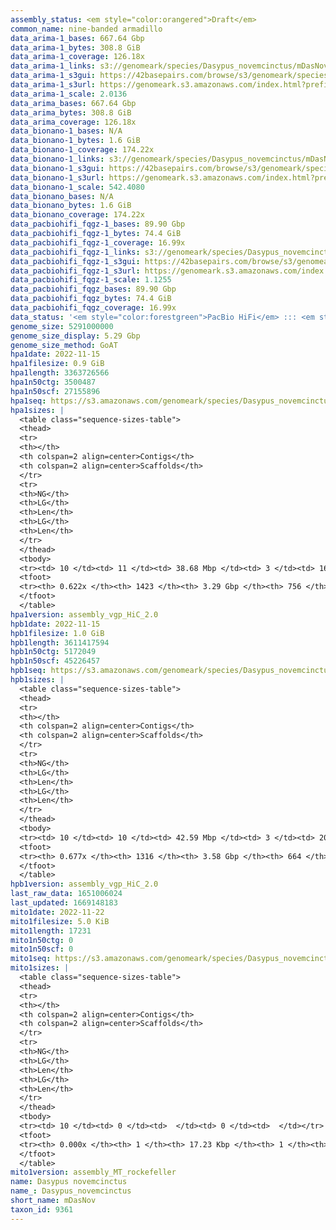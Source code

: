 ```yaml
---
assembly_status: <em style="color:orangered">Draft</em>
common_name: nine-banded armadillo
data_arima-1_bases: 667.64 Gbp
data_arima-1_bytes: 308.8 GiB
data_arima-1_coverage: 126.18x
data_arima-1_links: s3://genomeark/species/Dasypus_novemcinctus/mDasNov1/genomic_data/arima/<br>
data_arima-1_s3gui: https://42basepairs.com/browse/s3/genomeark/species/Dasypus_novemcinctus/mDasNov1/genomic_data/arima/
data_arima-1_s3url: https://genomeark.s3.amazonaws.com/index.html?prefix=species/Dasypus_novemcinctus/mDasNov1/genomic_data/arima/
data_arima-1_scale: 2.0136
data_arima_bases: 667.64 Gbp
data_arima_bytes: 308.8 GiB
data_arima_coverage: 126.18x
data_bionano-1_bases: N/A
data_bionano-1_bytes: 1.6 GiB
data_bionano-1_coverage: 174.22x
data_bionano-1_links: s3://genomeark/species/Dasypus_novemcinctus/mDasNov1/genomic_data/bionano/<br>
data_bionano-1_s3gui: https://42basepairs.com/browse/s3/genomeark/species/Dasypus_novemcinctus/mDasNov1/genomic_data/bionano/
data_bionano-1_s3url: https://genomeark.s3.amazonaws.com/index.html?prefix=species/Dasypus_novemcinctus/mDasNov1/genomic_data/bionano/
data_bionano-1_scale: 542.4080
data_bionano_bases: N/A
data_bionano_bytes: 1.6 GiB
data_bionano_coverage: 174.22x
data_pacbiohifi_fqgz-1_bases: 89.90 Gbp
data_pacbiohifi_fqgz-1_bytes: 74.4 GiB
data_pacbiohifi_fqgz-1_coverage: 16.99x
data_pacbiohifi_fqgz-1_links: s3://genomeark/species/Dasypus_novemcinctus/mDasNov1/genomic_data/pacbio_hifi/<br>
data_pacbiohifi_fqgz-1_s3gui: https://42basepairs.com/browse/s3/genomeark/species/Dasypus_novemcinctus/mDasNov1/genomic_data/pacbio_hifi/
data_pacbiohifi_fqgz-1_s3url: https://genomeark.s3.amazonaws.com/index.html?prefix=species/Dasypus_novemcinctus/mDasNov1/genomic_data/pacbio_hifi/
data_pacbiohifi_fqgz-1_scale: 1.1255
data_pacbiohifi_fqgz_bases: 89.90 Gbp
data_pacbiohifi_fqgz_bytes: 74.4 GiB
data_pacbiohifi_fqgz_coverage: 16.99x
data_status: '<em style="color:forestgreen">PacBio HiFi</em> ::: <em style="color:forestgreen">Arima</em>'
genome_size: 5291000000
genome_size_display: 5.29 Gbp
genome_size_method: GoAT
hpa1date: 2022-11-15
hpa1filesize: 0.9 GiB
hpa1length: 3363726566
hpa1n50ctg: 3500487
hpa1n50scf: 27155896
hpa1seq: https://s3.amazonaws.com/genomeark/species/Dasypus_novemcinctus/mDasNov1/assembly_vgp_HiC_2.0/mDasNov1.HiC.hap1.20221115.fasta.gz
hpa1sizes: |
  <table class="sequence-sizes-table">
  <thead>
  <tr>
  <th></th>
  <th colspan=2 align=center>Contigs</th>
  <th colspan=2 align=center>Scaffolds</th>
  </tr>
  <tr>
  <th>NG</th>
  <th>LG</th>
  <th>Len</th>
  <th>LG</th>
  <th>Len</th>
  </tr>
  </thead>
  <tbody>
  <tr><td> 10 </td><td> 11 </td><td> 38.68 Mbp </td><td> 3 </td><td> 166.39 Mbp </td></tr>  <tr><td> 20 </td><td> 29 </td><td> 22.29 Mbp </td><td> 7 </td><td> 111.37 Mbp </td></tr>  <tr><td> 30 </td><td> 59 </td><td> 14.64 Mbp </td><td> 13 </td><td> 89.69 Mbp </td></tr>  <tr><td> 40 </td><td> 106 </td><td> 8.10 Mbp </td><td> 20 </td><td> 60.02 Mbp </td></tr>  <tr style="background-color:#cccccc;"><td> 50 </td><td> 206 </td><td style="background-color:#88ff88;"> 3.50 Mbp </td><td> 33 </td><td style="background-color:#88ff88;"> 27.16 Mbp </td></tr>  <tr><td> 60 </td><td> 564 </td><td> 0.51 Mbp </td><td> 99 </td><td> 2.97 Mbp </td></tr>  <tr><td> 70 </td><td> 0 </td><td>  </td><td> 0 </td><td>  </td></tr>  <tr><td> 80 </td><td> 0 </td><td>  </td><td> 0 </td><td>  </td></tr>  <tr><td> 90 </td><td> 0 </td><td>  </td><td> 0 </td><td>  </td></tr>  <tr><td> 100 </td><td> 0 </td><td>  </td><td> 0 </td><td>  </td></tr>  </tbody>
  <tfoot>
  <tr><th> 0.622x </th><th> 1423 </th><th> 3.29 Gbp </th><th> 756 </th><th> 3.36 Gbp </th></tr>
  </tfoot>
  </table>
hpa1version: assembly_vgp_HiC_2.0
hpb1date: 2022-11-15
hpb1filesize: 1.0 GiB
hpb1length: 3611417594
hpb1n50ctg: 5172049
hpb1n50scf: 45226457
hpb1seq: https://s3.amazonaws.com/genomeark/species/Dasypus_novemcinctus/mDasNov1/assembly_vgp_HiC_2.0/mDasNov1.HiC.hap2.20221115.fasta.gz
hpb1sizes: |
  <table class="sequence-sizes-table">
  <thead>
  <tr>
  <th></th>
  <th colspan=2 align=center>Contigs</th>
  <th colspan=2 align=center>Scaffolds</th>
  </tr>
  <tr>
  <th>NG</th>
  <th>LG</th>
  <th>Len</th>
  <th>LG</th>
  <th>Len</th>
  </tr>
  </thead>
  <tbody>
  <tr><td> 10 </td><td> 10 </td><td> 42.59 Mbp </td><td> 3 </td><td> 202.20 Mbp </td></tr>  <tr><td> 20 </td><td> 27 </td><td> 25.91 Mbp </td><td> 6 </td><td> 138.23 Mbp </td></tr>  <tr><td> 30 </td><td> 54 </td><td> 16.08 Mbp </td><td> 10 </td><td> 115.11 Mbp </td></tr>  <tr><td> 40 </td><td> 95 </td><td> 9.75 Mbp </td><td> 15 </td><td> 97.47 Mbp </td></tr>  <tr style="background-color:#cccccc;"><td> 50 </td><td> 167 </td><td style="background-color:#88ff88;"> 5.17 Mbp </td><td> 23 </td><td style="background-color:#88ff88;"> 45.23 Mbp </td></tr>  <tr><td> 60 </td><td> 321 </td><td> 2.10 Mbp </td><td> 42 </td><td> 12.01 Mbp </td></tr>  <tr><td> 70 </td><td> 0 </td><td>  </td><td> 0 </td><td>  </td></tr>  <tr><td> 80 </td><td> 0 </td><td>  </td><td> 0 </td><td>  </td></tr>  <tr><td> 90 </td><td> 0 </td><td>  </td><td> 0 </td><td>  </td></tr>  <tr><td> 100 </td><td> 0 </td><td>  </td><td> 0 </td><td>  </td></tr>  </tbody>
  <tfoot>
  <tr><th> 0.677x </th><th> 1316 </th><th> 3.58 Gbp </th><th> 664 </th><th> 3.61 Gbp </th></tr>
  </tfoot>
  </table>
hpb1version: assembly_vgp_HiC_2.0
last_raw_data: 1651006024
last_updated: 1669148183
mito1date: 2022-11-22
mito1filesize: 5.0 KiB
mito1length: 17231
mito1n50ctg: 0
mito1n50scf: 0
mito1seq: https://s3.amazonaws.com/genomeark/species/Dasypus_novemcinctus/mDasNov1/assembly_MT_rockefeller/mDasNov1.MT.20221122.fasta.gz
mito1sizes: |
  <table class="sequence-sizes-table">
  <thead>
  <tr>
  <th></th>
  <th colspan=2 align=center>Contigs</th>
  <th colspan=2 align=center>Scaffolds</th>
  </tr>
  <tr>
  <th>NG</th>
  <th>LG</th>
  <th>Len</th>
  <th>LG</th>
  <th>Len</th>
  </tr>
  </thead>
  <tbody>
  <tr><td> 10 </td><td> 0 </td><td>  </td><td> 0 </td><td>  </td></tr>  <tr><td> 20 </td><td> 0 </td><td>  </td><td> 0 </td><td>  </td></tr>  <tr><td> 30 </td><td> 0 </td><td>  </td><td> 0 </td><td>  </td></tr>  <tr><td> 40 </td><td> 0 </td><td>  </td><td> 0 </td><td>  </td></tr>  <tr style="background-color:#cccccc;"><td> 50 </td><td> 0 </td><td style="background-color:#ff8888;">  </td><td> 0 </td><td style="background-color:#ff8888;">  </td></tr>  <tr><td> 60 </td><td> 0 </td><td>  </td><td> 0 </td><td>  </td></tr>  <tr><td> 70 </td><td> 0 </td><td>  </td><td> 0 </td><td>  </td></tr>  <tr><td> 80 </td><td> 0 </td><td>  </td><td> 0 </td><td>  </td></tr>  <tr><td> 90 </td><td> 0 </td><td>  </td><td> 0 </td><td>  </td></tr>  <tr><td> 100 </td><td> 0 </td><td>  </td><td> 0 </td><td>  </td></tr>  </tbody>
  <tfoot>
  <tr><th> 0.000x </th><th> 1 </th><th> 17.23 Kbp </th><th> 1 </th><th> 17.23 Kbp </th></tr>
  </tfoot>
  </table>
mito1version: assembly_MT_rockefeller
name: Dasypus novemcinctus
name_: Dasypus_novemcinctus
short_name: mDasNov
taxon_id: 9361
---
```

